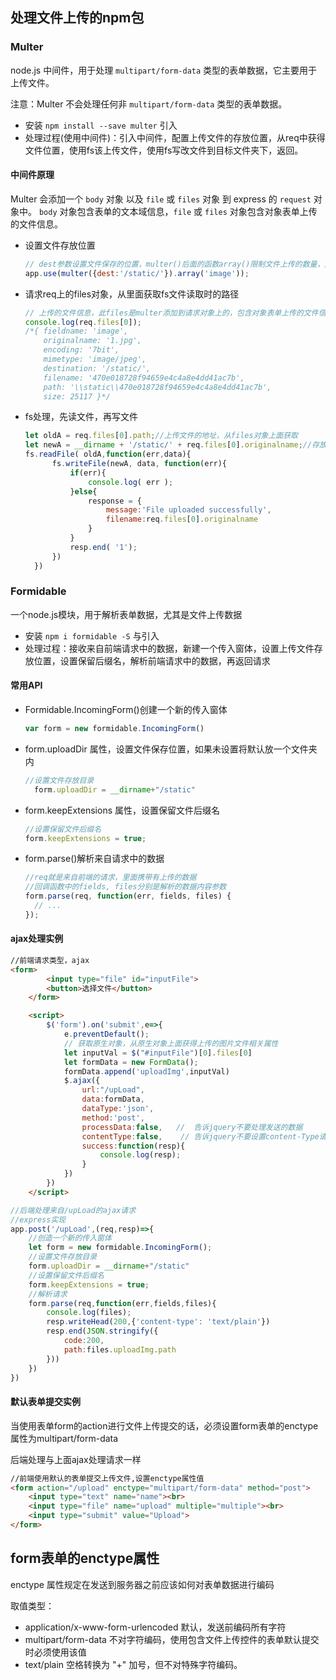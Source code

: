 ## 处理文件上传的npm包

### Multer

node.js 中间件，用于处理 `multipart/form-data` 类型的表单数据，它主要用于上传文件。

注意：Multer 不会处理任何非 `multipart/form-data` 类型的表单数据。

* 安装 `npm install --save multer`  引入
* 处理过程(使用中间件)：引入中间件，配置上传文件的存放位置，从req中获得文件位置，使用fs该上传文件，使用fs写改文件到目标文件夹下，返回。

#### 中间件原理

Multer 会添加一个 `body` 对象 以及 `file` 或 `files` 对象 到 express 的 `request` 对象中。 `body` 对象包含表单的文本域信息，`file` 或 `files` 对象包含对象表单上传的文件信息。

* 设置文件存放位置

  ~~~javascript
  // dest参数设置文件保存的位置，multer()后面的函数array()限制文件上传的数量，还有其他类型函数查看api
  app.use(multer({dest:'/static/'}).array('image'));
  ~~~

* 请求req上的files对象，从里面获取fs文件读取时的路径

  ~~~javascript
  // 上传的文件信息，此files是multer添加到请求对象上的，包含对象表单上传的文件信息。
  console.log(req.files[0]);
  /*{ fieldname: 'image',
  	  originalname: '1.jpg',
  	  encoding: '7bit',
  	  mimetype: 'image/jpeg',
  	  destination: '/static/',
  	  filename: '470e018728f94659e4c4a8e4dd41ac7b',
  	  path: '\\static\\470e018728f94659e4c4a8e4dd41ac7b',
  	  size: 25117 }*/
  ~~~

* fs处理，先读文件，再写文件

  ~~~javascript
  let oldA = req.files[0].path;//上传文件的地址，从files对象上面获取
  let newA = __dirname + '/static/' + req.files[0].originalname;//存放文件的地址
  fs.readFile( oldA,function(err,data){
  		fs.writeFile(newA, data, function(err){
  			if(err){
  				console.log( err );
  			}else{
  				response = {
  					message:'File uploaded successfully',
  					filename:req.files[0].originalname
  				}
  			}
  			resp.end( '1');
  		})
  	})
  ~~~


### Formidable

一个node.js模块，用于解析表单数据，尤其是文件上传数据

* 安装 `npm i formidable -S`    与引入
* 处理过程：接收来自前端请求中的数据，新建一个传入窗体，设置上传文件存放位置，设置保留后缀名，解析前端请求中的数据，再返回请求

#### 常用API

* Formidable.IncomingForm()创建一个新的传入窗体

  ~~~javascript
  var form = new formidable.IncomingForm()
  ~~~

* form.uploadDir 属性，设置文件保存位置，如果未设置将默认放一个文件夹内

  ~~~javascript
  //设置文件存放目录
  	form.uploadDir = __dirname+"/static"
  ~~~

* form.keepExtensions  属性，设置保留文件后缀名

  ~~~javascript
  //设置保留文件后缀名
  form.keepExtensions = true;
  ~~~

* form.parse()解析来自请求中的数据

  ~~~javascript
  //req就是来自前端的请求，里面携带有上传的数据
  //回调函数中的fields, files分别是解析的数据内容参数
  form.parse(req, function(err, fields, files) {
    // ...
  });
  ~~~

#### ajax处理实例

~~~html
//前端请求类型，ajax
<form>
        <input type="file" id="inputFile">
        <button>选择文件</button>
    </form>

    <script>
        $('form').on('submit',e=>{
            e.preventDefault();
            // 获取原生对象，从原生对象上面获得上传的图片文件相关属性
            let inputVal = $("#inputFile")[0].files[0]
            let formData = new FormData();
            formData.append('uploadImg',inputVal)
            $.ajax({
                url:"/upLoad",
                data:formData,
                dataType:'json',
                method:'post',
                processData:false,   //  告诉jquery不要处理发送的数据
                contentType:false,    // 告诉jquery不要设置content-Type请求头
                success:function(resp){
                    console.log(resp);
                }
            })
        })
    </script>
~~~

~~~javascript
//后端处理来自/upLoad的ajax请求
//express实现
app.post('/upLoad',(req,resp)=>{
	//创造一个新的传入窗体
	let form = new formidable.IncomingForm();
	//设置文件存放目录
	form.uploadDir = __dirname+"/static"
	//设置保留文件后缀名
	form.keepExtensions = true;
	//解析请求
	form.parse(req,function(err,fields,files){
		console.log(files);
		resp.writeHead(200,{'content-type': 'text/plain'})
		resp.end(JSON.stringify({
			code:200,
			path:files.uploadImg.path
		}))
	})
})
~~~

#### 默认表单提交实例

当使用表单form的action进行文件上传提交的话，必须设置form表单的enctype属性为multipart/form-data

后端处理与上面ajax处理请求一样

~~~html
//前端使用默认的表单提交上传文件,设置enctype属性值
<form action="/upload" enctype="multipart/form-data" method="post">
    <input type="text" name="name"><br>
    <input type="file" name="upload" multiple="multiple"><br>
    <input type="submit" value="Upload">
</form>
~~~

## form表单的enctype属性

enctype 属性规定在发送到服务器之前应该如何对表单数据进行编码

取值类型：

* application/x-www-form-urlencoded  默认，发送前编码所有字符
* multipart/form-data  不对字符编码，使用包含文件上传控件的表单默认提交时必须使用该值
* text/plain  空格转换为 "+" 加号，但不对特殊字符编码。